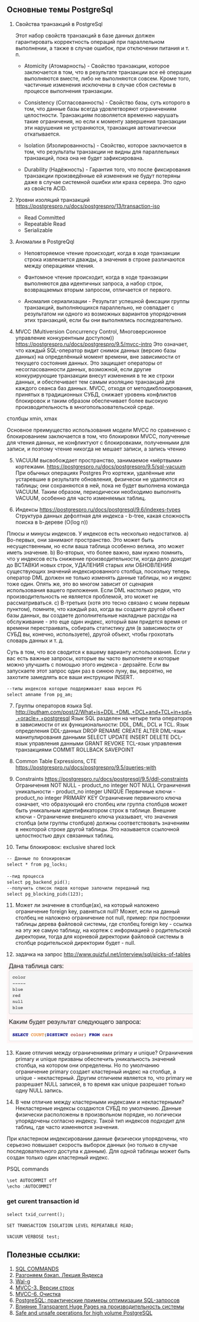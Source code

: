 ## Основные темы PostgreSql

1) Cвойства транзакций в PostgreSql

    Этот набор свойств транзакций в базе данных должен гарантировать корректность операций при параллельном выполнении, а также в случае ошибок, при отключении питания и т. п.

    - Atomicity (Атомарность) - Свойство транзакции, которое заключается в том, что в результате транзакции все её операции выполняются вместе, либо не выполняются совсем. Кроме того, частичные изменения исключены в случае сбоя системы в процессе выполнения транзакции.

    - Consistency (Согласованность) - Свойство базы, суть которого в том, что данные базы всегда удовлетворяют ограничениям целостности. Транзакциям позволяется временно нарушать такие ограничения, но если к моменту завершения транзакции эти нарушения не устраняются, транзакция автоматически откатывается. 

    - Isolation (Изолированность) - Свойство, которое заключается в том, что результаты транзакции не видны для параллельных транзакций, пока она не будет зафиксирована. 
   
    - Durability (Надёжность) - Гарантия того, что после фиксирования транзакции произведённые ей изменения не будут потеряны даже в случае системной ошибки или краха сервера. Это одно из свойств ACID.

2) Уровни изоляций транзакций
   https://postgrespro.ru/docs/postgrespro/13/transaction-iso
   - Read Committed
   - Repeatable Read
   - Serializable
   
3) Аномалии в PostgreQql 
   - Неповторяемое чтение происходит, когда в ходе транзакции строка извлекается дважды, 
     а значения в строке различаются между операциями чтения.

   - Фантомное чтение происходит, когда в ходе транзакции выполняются два идентичных 
     запроса, а набор строк, возвращаемых вторым запросом, отличается от первого.

   - Аномалия сериализации - Результат успешной фиксации группы транзакций, выполняющихся 
     параллельно, не совпадает с результатом ни одного из возможных вариантов упорядочения этих 
     транзакций, если бы они выполнялись последовательно.

4) MVCC (Multiversion Concurrency Control, Многоверсионное управление конкурентным доступом))
https://postgrespro.ru/docs/postgrespro/9.5/mvcc-intro
Это означает, что каждый SQL-оператор видит снимок данных (версию базы данных) на определённый момент времени, вне зависимости от текущего состояния данных. Это защищает операторы от несогласованности данных, возможной, если другие конкурирующие транзакции внесут изменения в те же строки данных, и обеспечивает тем самым изоляцию транзакций для каждого сеанса баз данных. MVCC, отходя от методикблокирования, принятых в традиционных СУБД, снижает уровень конфликтов блокировок и таким образом обеспечивает более высокую производительность в многопользовательской среде.

столбцы xmin, xmax

Основное преимущество использования модели MVCC по сравнению с блокированием заключается в том, что блокировки MVCC, полученные для чтения данных, не конфликтуют с блокировками, полученными для записи, и поэтому чтение никогда не мешает записи, а запись чтению


5) VACUUM высвобождает пространство, занимаемое «мёртвыми» кортежами. 
https://postgrespro.ru/docs/postgrespro/9.5/sql-vacuum
При обычных операциях Postgres Pro кортежи, удалённые или устаревшие в результате обновления, физически не удаляются из таблицы; они сохраняются в ней, пока не будет выполнена команда VACUUM. Таким образом, периодически необходимо выполнять VACUUM, особенно для часто изменяемых таблиц.


6) Индексы
https://postgrespro.ru/docs/postgresql/9.6/indexes-types 
Cтруктура данных дефолтная для индекса - b-tree, какая сложность поиска в b-дереве (O(log n))
   
Плюсы и минусы индексов. У индексов есть несколько недостатков.
    a) Во-первых, они занимают пространство. Это может быть несущественным, но если ваша таблица особенно 
       велика, это может иметь значение.
    b) Во-вторых, что более важно, вам нужно помнить, что у индексов есть снижение производительности, 
       когда дело доходит до ВСТАВКИ новых строк, УДАЛЕНИЯ старых или ОБНОВЛЕНИЯ существующих значений 
       индексированного столбца, поскольку теперь оператор DML должен не только изменять данные 
       таблицы, но и индекс тоже один. Опять же, это во многом зависит от сценария использования 
       вашего приложения. Если DML настолько редки, что производительность не является проблемой, 
       это может не рассматриваться.
    c) В-третьих (хотя это тесно связано с моим первым пунктом), помните, что каждый раз, когда вы 
       создаете другой объект базы данных, вы создаете дополнительные накладные расходы на 
       обслуживание - это еще один индекс, который вам придется время от времени перестраивать, 
       собирать статистику для (в зависимости от СУБД вы, конечно, используете), другой объект, 
       чтобы грохотать словарь данных и т. д.

Суть в том, что все сводится к вашему варианту использования. Если у вас есть важные запросы, которые вы часто выполняете и которые можно улучшить с помощью этого индекса - дерзайте. Если вы запускаете этот запрос один раз в синюю луну, вы, вероятно, не захотите замедлять все ваши инструкции INSERT.

```postgresql
--типы индексов которые поддерживает ваша версия PG
select amname from pg_am;
```

7) Группы операторов языка Sql.
http://putham.com/post/2/What+is+DDL,+DML,+DCL+and+TCL+in+sql+,+oracle+,+postgresql
Язык SQL разделен на четыре типа операторов в зависимости от их функциональности: DDL, DML, DCL и TCL.
Язык определения DDL-данных
    DROP
    RENAME
    CREATE
    ALTER
DML-язык манипулирования данными
    SELECT
    UPDATE
    INSERT
    DELETE
DCL-язык управления данными
    GRANT
    REVOKE
TCL-язык управления транзакциями
    COMMIT
    ROLLBACK
    SAVEPOINT

8) Common Table Expressions, CTE
https://postgrespro.ru/docs/postgrespro/9.5/queries-with
   
9) Constraints
https://postgrespro.ru/docs/postgresql/9.5/ddl-constraints
Ограничения NOT NULL - product_no integer NOT NULL
Ограничения уникальности - product_no integer UNIQUE
Первичные ключи - product_no integer PRIMARY KEY Ограничение первичного ключа означает, что образующий его столбец или группа столбцов может быть уникальным идентификатором строк в таблице.
Внешние ключи - Ограничение внешнего ключа указывает, что значения столбца (или группы столбцов) должны соответствовать значениям в некоторой строке другой таблицы. Это называется ссылочной целостностью двух связанных таблиц.

10) Типы блокировок:
exclusive
shared lock
   
```postgresql
-- Данные по блокировкам
select * from pg_locks;

--пид процесса
select pg_backend_pid();
--получить список пидов которые залочили переданый пид
select pg_blocking_pids(123);
```

11) Может ли значение в столбце(ах), на который наложено ограничение foreign key, равняться null?
Может, если на данный столбец не наложено ограничение not null, пример: при построении таблицы дерева файловой системы, где столбец foreign key - ссылка на эту же самую таблицу, на кортеж с информацией о родительской директории, тогда для корневой директории файловой системы в столбце родительской директории будет - null.
   
12) задачка на запрос http://www.quizful.net/interview/sql/picks-of-tables

![img.png](img.png)

13) Какие отличия между ограничениями primary и unique?
Ограничения primary и unique призваны обеспечить уникальность значений столбца, на котором они определены. Но по умолчанию ограничение primary создает кластерный индекс на столбце, а unique - некластерный. Другим отличием является то, что primary не разрешает NULL записей, в то время как unique разрешает только одну NULL запись.
   
14) В чем отличие между кластерными индексами и некластерными?
Некластерные индексы создаются СУБД по умолчанию. Данные физически расположены в произвольном порядке, но логически упорядочены согласно индексу. Такой тип индексов подходит для таблиц, где часто изменяются значения.

При кластерном индексировании данные физически упорядочены, что серьезно повышает скорость выборок данных (но только в случае последовательного доступа к данным). Для одной таблицы может быть создан только один кластерный индекс.


PSQL commands
```shell
\set AUTOCOMMIT off
\echo :AUTOCOMMIT
```

### get curent transaction id
```shell
select txid_current();
```

```shell
SET TRANSACTION ISOLATION LEVEL REPEATABLE READ; 
```

```shell
VACUUM VERBOSE test;
```


## Полезные ссылки:

1. [SQL COMMANDS](https://www.codecademy.com/articles/sql-commands)
2. [Разгоняем бэкап. Лекция Яндекса](https://habr.com/ru/company/yandex/blog/415817/)
3. [Wal-g](https://habr.com/ru/post/486188/)
4. [MVCC-3. Версии строк](https://habr.com/ru/company/postgrespro/blog/445820/)
5. [MVCC-6. Очистка](https://habr.com/ru/company/postgrespro/blog/452320/)
6. [PostgreSQL: практические примеры оптимизации SQL-запросов](https://www.youtube.com/watch?v=dm_oid1HVfQ&ab_channel=HighLoadChannel)
7. [Влияние Transparent Huge Pages на производительность системы](https://habr.com/ru/company/tinkoff/blog/446342/)
8. [Safe and unsafe operations for high volume PostgreSQL](https://leopard.in.ua/2016/09/20/safe-and-unsafe-operations-postgresql#.YaD8Nb2A44g)